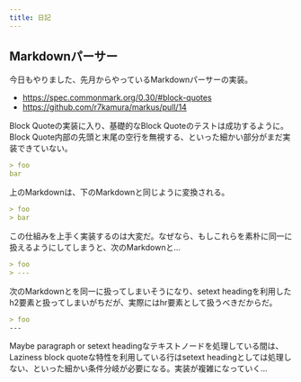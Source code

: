 ```yaml
---
title: 日記
---
```


## Markdownパーサー

今日もやりました、先月からやっているMarkdownパーサーの実装。

- <https://spec.commonmark.org/0.30/#block-quotes>
- <https://github.com/r7kamura/markus/pull/14>

Block Quoteの実装に入り、基礎的なBlock Quoteのテストは成功するように。Block Quote内部の先頭と末尾の空行を無視する、といった細かい部分がまだ実装できていない。

```markdown
> foo
bar
```

上のMarkdownは、下のMarkdownと同じように変換される。

```markdown
> foo
> bar
```

この仕組みを上手く実装するのは大変だ。なぜなら、もしこれらを素朴に同一に扱えるようにしてしまうと、次のMarkdownと…

```markdown
> foo
> ---
```

次のMarkdownとを同一に扱ってしまいそうになり、setext headingを利用したh2要素と扱ってしまいがちだが、実際にはhr要素として扱うべきだからだ。

```markdown
> foo
---
```

Maybe paragraph or setext headingなテキストノードを処理している間は、Laziness block quoteな特性を利用している行はsetext headingとしては処理しない、といった細かい条件分岐が必要になる。実装が複雑になっていく…
